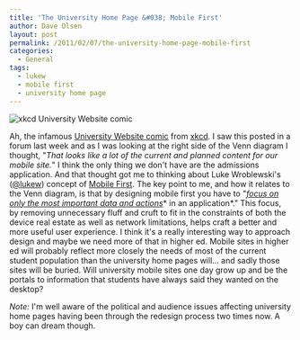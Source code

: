 ```yaml
---
title: 'The University Home Page &#038; Mobile First'
author: Dave Olsen
layout: post
permalink: /2011/02/07/the-university-home-page-mobile-first
categories:
  - General
tags:
  - lukew
  - mobile first
  - university home page
---
```

<img title="xkcd University Website" src="http://imgs.xkcd.com/comics/university_website.png" alt="xkcd University Website comic" />

Ah, the infamous [University Website comic][1] from [xkcd][2]. I saw this posted in a forum last week and as I was looking at the right side of the Venn diagram I thought, "*That looks like a lot of the current and planned content for our mobile site.*" I think the only thing we don't have are the admissions application. And that thought got me to thinking about Luke Wroblewski's ([@lukew][3]) concept of [Mobile First][4]. The key point to me, and how it relates to the Venn diagram, is that by designing mobile first you have to "[*focus on only the most important data and actions*][5]* in an application*." This focus, by removing unnecessary fluff and cruft to fit in the constraints of both the device real estate as well as network limitations, helps craft a better and more useful user experience. I think it's a really interesting way to approach design and maybe we need more of that in higher ed. Mobile sites in higher ed will probably reflect more closely the needs of most of the current student population than the university home pages will… and sadly those sites will be buried. Will university mobile sites one day grow up and be the portals to information that students have always said they wanted on the desktop?

*Note:* I'm well aware of the political and audience issues affecting university home pages having been through the redesign process two times now. A boy can dream though.

 [1]: http://xkcd.com/773/
 [2]: http://xkcd.com/
 [3]: http://twitter.com/lukew/
 [4]: http://www.lukew.com/ff/entry.asp?933
 [5]: http://www.lukew.com/ff/entry.asp?870